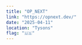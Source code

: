 ```yaml
---
title: "OP_NEXT"
link: "https://opnext.dev/"
date: "2025-04-11"
location: "Tysons"
flag: "🇺🇸"
---
```


